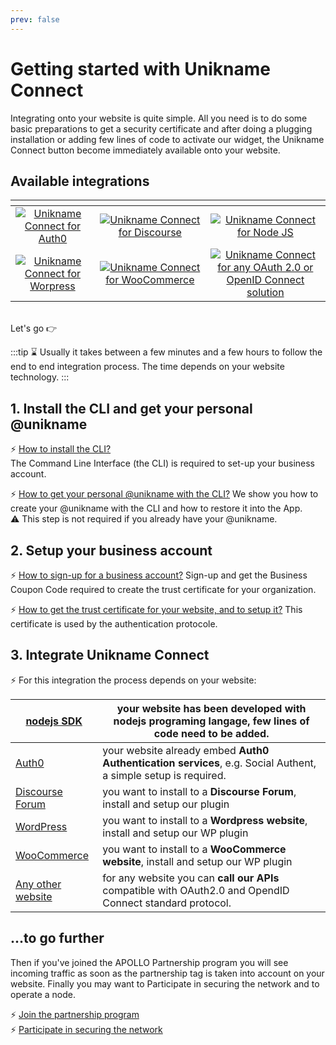 ```yaml
---
prev: false
---
```


# Getting started with Unikname Connect

Integrating <brand name="UNC"/> onto your website is quite simple. All you need is to do some basic preparations to get a security certificate and after doing a plugging installation or adding few lines of code to activate our widget, the Unikname Connect button become immediately available onto your website.

## Available integrations 

| <!-- -->    | <!-- -->    | <!-- -->    |
|:-------------:|:-------------:|:-------------:|
| [![][auth0-logo]](integration-technology/auth0/)       | [![][discourse-logo]](integration-technology/discourse/)        | [![][nodejs-logo]](integration-technology/nodejs/) |
| [![][wordpress-logo]](integration-technology/wordpress/) | [![][woocommerce-logo]](integration-technology/woocommerce/) | [![][oauth2.0-oidc-logo]](integration-technology/oauth2.0-openidconnect/) | 

[auth0-logo]: ./integration-technology/auth0/auth0-logo.png "Unikname Connect for Auth0"
[discourse-logo]: ./integration-technology/discourse/discourse-logo.png "Unikname Connect for Discourse"
[nodejs-logo]: ./integration-technology/nodejs/nodejs-logo.png "Unikname Connect for Node JS"
[wordpress-logo]: ./integration-technology/wordpress/wordpress-logo.png "Unikname Connect for Worpress"
[woocommerce-logo]: ./integration-technology/woocommerce/woocommerce-logo.png "Unikname Connect for WooCommerce"
[oauth2.0-oidc-logo]: ./integration-technology/oauth2.0-openidconnect/oauth2.0-openidconnect-logo.png "Unikname Connect for any OAuth 2.0 or OpenID Connect solution"

<br/>
Let's go 👉

:::tip 
:hourglass: Usually it takes between a few minutes and a few hours to follow the end to end integration process. The time depends on your website technology.
:::

<hseparator/>

## 1. Install the CLI and get your personal @unikname

:zap: [How to install the CLI?](./howto-install-uns-cli)  
<hbox>The <brand name="uns"/> Command Line Interface (the CLI) is required to set-up your business account.</hbox>

:zap: [How to get your personal @unikname with the CLI?](./howto-get-my-unikname-via-cli)
<hbox>We show you how to create your @unikname with the CLI and how to restore it into the App.  
:warning: This step is not required if you already have your @unikname.</hbox>

<hseparator/>

## 2. Setup your business account

:zap: [How to sign-up for a business account?](./howto-signup-business-account)
<hbox>Sign-up and get the Business Coupon Code required to create the trust certificate for your organization.</hbox>

:zap: [How to get the trust certificate for your website, and to setup it?](./howto-get-unikname-trust-certificate-organization)
<hbox>This certificate is used by the <brand name="UNC"/> authentication protocole.</hbox>

<hseparator/>

## 3. Integrate Unikname Connect

:zap: For this integration the process depends on your website:

<hbox>

| [nodejs SDK](./integration-technology/nodejs) | your website has been developed with **nodejs programing langage**, few lines of code need to be added. |
|-|-|
|[Auth0](./integration-technology/auth0) | your website already embed **Auth0 Authentication services**, e.g. Social Authent, a simple setup is required. |
|[Discourse Forum](./integration-technology/discourse) | you want to install to a **Discourse Forum**, install and setup our plugin |
|[WordPress](./integration-technology/wordpress) | you want to install to a **Wordpress website**, install and setup our WP plugin |
|[WooCommerce](./integration-technology/woocommerce) | you want to install to a **WooCommerce website**, install and setup our WP plugin |
|[Any other website](./integration-technology/oauth2.0-openidconnect) | for any website you can **call our APIs** compatible with OAuth2.0 and OpendID Connect standard protocol. |
  
</hbox>

<hseparator/>

## ...to go further

Then if you've joined the APOLLO Partnership program you will see incoming traffic as soon as the partnership tag is taken into account on your website. Finally you may want to Participate in securing the network and to operate a node. 

:zap: [Join the partnership program](./howto-join-the-partnership-program)  
:zap: [Participate in securing the network](./howto-participate-in-securing-the-network)

